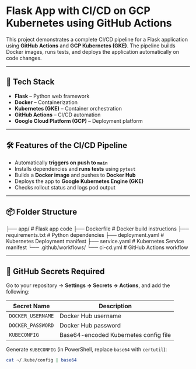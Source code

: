 # Flask App with CI/CD on GCP Kubernetes using GitHub Actions

This project demonstrates a complete CI/CD pipeline for a Flask application using **GitHub Actions** and **GCP Kubernetes (GKE)**. The pipeline builds Docker images, runs tests, and deploys the application automatically on code changes.

---

## 🚀 Tech Stack

- **Flask** – Python web framework
- **Docker** – Containerization
- **Kubernetes (GKE)** – Container orchestration
- **GitHub Actions** – CI/CD automation
- **Google Cloud Platform (GCP)** – Deployment platform

---

## 🛠️ Features of the CI/CD Pipeline

- Automatically **triggers on push to `main`**
- Installs dependencies and **runs tests** using `pytest`
- Builds a **Docker image** and pushes to **Docker Hub**
- Deploys the app to **Google Kubernetes Engine (GKE)**
- Checks rollout status and logs pod output

---

## 📦 Folder Structure

├── app/ # Flask app code ├── Dockerfile # Docker build instructions ├── requirements.txt # Python dependencies ├── deployment.yaml # Kubernetes Deployment manifest ├── service.yaml # Kubernetes Service manifest └── .github/workflows/ └── ci-cd.yml # GitHub Actions workflow


---

## 🔐 GitHub Secrets Required

Go to your repository → **Settings → Secrets → Actions**, and add the following:

| Secret Name         | Description                           |
|---------------------|---------------------------------------|
| `DOCKER_USERNAME`   | Docker Hub username                   |
| `DOCKER_PASSWORD`   | Docker Hub password                   |
| `KUBECONFIG`        | Base64-encoded Kubernetes config file |

Generate `KUBECONFIG` (in PowerShell, replace `base64` with `certutil`):
```bash
cat ~/.kube/config | base64

